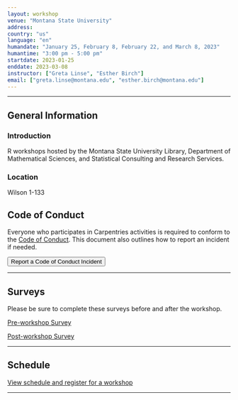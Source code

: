 ```yaml
---
layout: workshop     
venue: "Montana State University"      
address:      
country: "us"     
language: "en"    
humandate: "January 25, February 8, February 22, and March 8, 2023"   
humantime: "3:00 pm - 5:00 pm"    
startdate: 2023-01-25     
enddate: 2023-03-08       
instructor: ["Greta Linse", "Esther Birch"]    
email: ["greta.linse@montana.edu", "esther.birch@montana.edu"]   
---
```


---

<h2 id="general">General Information</h2>

<h3 id="introduction">Introduction</h3>

R workshops hosted by the Montana State University Library, Department of Mathematical Sciences, and Statistical Consulting and Research Services.



<h3 id="location">Location</h3>

<p id="where">
Wilson 1-133
</p>


<h2 id="code-of-conduct">Code of Conduct</h2>

<p>
Everyone who participates in Carpentries activities is required to conform to the <a href="https://docs.carpentries.org/topic_folders/policies/code-of-conduct.html">Code of Conduct</a>. This document also outlines how to report an incident if needed.
</p>

<p class="text-center">
  <a href="https://goo.gl/forms/KoUfO53Za3apOuOK2">
    <button type="button" class="btn btn-info">Report a Code of Conduct Incident</button>
  </a>
</p>
<hr/>



<h2 id="surveys">Surveys</h2>
<p>Please be sure to complete these surveys before and after the workshop.</p>
<p><a href="{{ site.pre_survey }}{{ site.github.project_title }}">Pre-workshop Survey</a></p>
<p><a href="{{ site.post_survey }}{{ site.github.project_title }}">Post-workshop Survey</a></p>

<hr/>


<h2 id="schedule">Schedule</h2>

<a href="https://calendar.lib.montana.edu/calendar/workshops/?cid=707&t=d&d=0000-00-00&cal=707&ct=43429&inc=0"> View schedule and register for a workshop </a>

<hr/>
